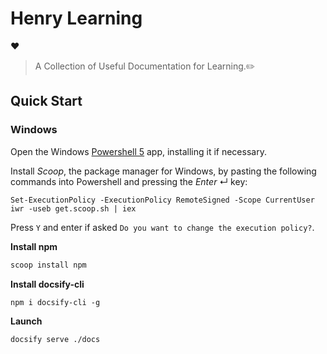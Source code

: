 # Henry Learning
:heart:
> A Collection of Useful Documentation for Learning.:pencil2:

## Quick Start

### Windows

Open the Windows [Powershell 5](https://aka.ms/wmf5download) app, installing it if necessary.

Install *Scoop*, the package manager for Windows, by pasting the following commands into Powershell and pressing the *Enter* ↵ key:

```fallback
Set-ExecutionPolicy -ExecutionPolicy RemoteSigned -Scope CurrentUser
iwr -useb get.scoop.sh | iex
```

Press `Y` and enter if asked `Do you want to change the execution policy?`.

**Install npm**

```sh
scoop install npm
```

**Install docsify-cli** 

`npm i docsify-cli -g`

**Launch**

`docsify serve ./docs`